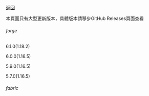 [返回](https://grey-wind.github.io/)

本頁面只有大型更新版本，具體版本請移步GitHub Releases頁面查看

###### forge

6.1.0(1.18.2)

6.0.0(1.16.5)

5.9.0(1.16.5)

5.7.0(1.16.5)

###### fabric
